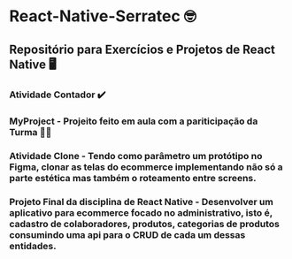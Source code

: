 # React-Native-Serratec 🤓
## Repositório para Exercícios e Projetos de React Native 🖥️

### Atividade Contador ✔️

### MyProject - Projeito feito em aula com a pariticipação da Turma 👷‍♂️

### Atividade Clone - Tendo como parâmetro um protótipo no Figma, clonar as telas do ecommerce implementando não só a parte estética mas também o roteamento entre screens.

### Projeto Final da disciplina de React Native - Desenvolver um aplicativo para ecommerce focado no administrativo, isto é, cadastro de colaboradores, produtos, categorias de produtos consumindo uma api para o CRUD de cada um dessas entidades.
